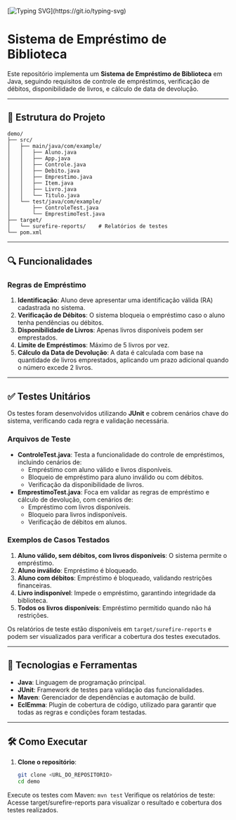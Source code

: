 [![Typing SVG](https://readme-typing-svg.demolab.com?font=Comfortaa&size=30&duration=2000&pause=1000&color=755683&background=57575700&random=true&width=435&lines=Unit+tests+example's.;With+JUnit+Jupiter.)](https://git.io/typing-svg)

# Sistema de Empréstimo de Biblioteca

Este repositório implementa um **Sistema de Empréstimo de Biblioteca** em Java, seguindo requisitos de controle de empréstimos, verificação de débitos, disponibilidade de livros, e cálculo de data de devolução. 

---

## 📂 Estrutura do Projeto

```plaintext
demo/
├── src/
│   ├── main/java/com/example/
│   │   ├── Aluno.java
│   │   ├── App.java
│   │   ├── Controle.java
│   │   ├── Debito.java
│   │   ├── Emprestimo.java
│   │   ├── Item.java
│   │   ├── Livro.java
│   │   └── Titulo.java
│   └── test/java/com/example/
│       ├── ControleTest.java
│       └── EmprestimoTest.java
├── target/
│   └── surefire-reports/    # Relatórios de testes
└── pom.xml
```
---

## 🔍 Funcionalidades

### Regras de Empréstimo

1. **Identificação**: Aluno deve apresentar uma identificação válida (RA) cadastrada no sistema.
2. **Verificação de Débitos**: O sistema bloqueia o empréstimo caso o aluno tenha pendências ou débitos.
3. **Disponibilidade de Livros**: Apenas livros disponíveis podem ser emprestados.
4. **Limite de Empréstimos**: Máximo de 5 livros por vez.
5. **Cálculo da Data de Devolução**: A data é calculada com base na quantidade de livros emprestados, aplicando um prazo adicional quando o número excede 2 livros.

---

## ✅ Testes Unitários

Os testes foram desenvolvidos utilizando **JUnit** e cobrem cenários chave do sistema, verificando cada regra e validação necessária. 

### Arquivos de Teste

- **ControleTest.java**: Testa a funcionalidade do controle de empréstimos, incluindo cenários de:
  - Empréstimo com aluno válido e livros disponíveis.
  - Bloqueio de empréstimo para aluno inválido ou com débitos.
  - Verificação da disponibilidade de livros.
- **EmprestimoTest.java**: Foca em validar as regras de empréstimo e cálculo de devolução, com cenários de:
  - Empréstimo com livros disponíveis.
  - Bloqueio para livros indisponíveis.
  - Verificação de débitos em alunos.

### Exemplos de Casos Testados

1. **Aluno válido, sem débitos, com livros disponíveis**: O sistema permite o empréstimo.
2. **Aluno inválido**: Empréstimo é bloqueado.
3. **Aluno com débitos**: Empréstimo é bloqueado, validando restrições financeiras.
4. **Livro indisponível**: Impede o empréstimo, garantindo integridade da biblioteca.
5. **Todos os livros disponíveis**: Empréstimo permitido quando não há restrições.

Os relatórios de teste estão disponíveis em `target/surefire-reports` e podem ser visualizados para verificar a cobertura dos testes executados.

---

## 🚀 Tecnologias e Ferramentas

- **Java**: Linguagem de programação principal.
- **JUnit**: Framework de testes para validação das funcionalidades.
- **Maven**: Gerenciador de dependências e automação de build.
- **EclEmma**: Plugin de cobertura de código, utilizado para garantir que todas as regras e condições foram testadas.

---

## 🛠 Como Executar

1. **Clone o repositório**:
   ```bash
   git clone <URL_DO_REPOSITORIO>
   cd demo
Execute os testes com Maven:
```mvn test```
Verifique os relatórios de teste: Acesse target/surefire-reports para visualizar o resultado e cobertura dos testes realizados.


